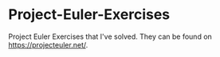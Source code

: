 # Project-Euler-Exercises

Project Euler Exercises that I've solved. They can be found on https://projecteuler.net/.
